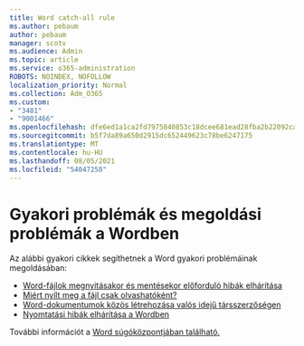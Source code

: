 ```yaml
---
title: Word catch-all rule
ms.author: pebaum
author: pebaum
manager: scotv
ms.audience: Admin
ms.topic: article
ms.service: o365-administration
ROBOTS: NOINDEX, NOFOLLOW
localization_priority: Normal
ms.collection: Adm_O365
ms.custom:
- "3481"
- "9001466"
ms.openlocfilehash: dfe6ed1a1ca2fd7975840853c18dcee681ead28fba2b22092ca7edee925c8a62
ms.sourcegitcommit: b5f7da89a650d2915dc652449623c78be6247175
ms.translationtype: MT
ms.contentlocale: hu-HU
ms.lasthandoff: 08/05/2021
ms.locfileid: "54047258"
---
```

# <a name="common-issues-and-resolutions-with-word"></a>Gyakori problémák és megoldási problémák a Wordben

Az alábbi gyakori cikkek segíthetnek a Word gyakori problémáinak megoldásában:

- [Word-fájlok megnyitásakor és mentésekor előforduló hibák elhárítása](https://docs.microsoft.com/alchemyinsights/errors-opening-or-saving-files)
- [Miért nyílt meg a fájl csak olvashatóként?](https://support.office.com/article/why-did-my-file-open-read-only-3ab4b792-da50-4b38-8628-14c64e1f1d15)
- [Word-dokumentumok közös létrehozása valós idejű társszerzőségen](https://support.office.com/article/collaborate-on-word-documents-with-real-time-co-authoring-7dd3040c-3f30-4fdd-bab0-8586492a1f1d?wt.mc_id=fsn_word_share_and_coauthor)
- [Nyomtatási hibák elhárítása a Wordben](https://docs.microsoft.com/office/troubleshoot/word/print-failures-in-word)

További információt a [Word súgóközpontjában található.](https://support.office.com/word)

